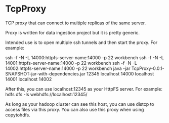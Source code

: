 TcpProxy
========

TCP proxy that can connect to multiple replicas of the same server.

Proxy is written for data ingestion project but it is pretty generic.

Intended use is to open multiple ssh tunnels and then start the proxy.
For example:

ssh -f -N -L 14000:httpfs-server-name:14000 -p 22 workbench
ssh -f -N -L 14001:httpfs-server-name:14000 -p 22 workbench
ssh -f -N -L 14002:httpfs-server-name:14000 -p 22 workbench
java -jar TcpProxy-0.0.1-SNAPSHOT-jar-with-dependencies.jar 12345 localhost 14000 localhost 14001 localhost 14002

After this, you can use localhost:12345 as your HttpFS server. For example:
hdfs dfs -ls webhdfs://localhost:12345/

As long as your hadoop cluster can see this host, you can use distcp to
access files via this proxy. You can also use this proxy when using
copytohdfs.

